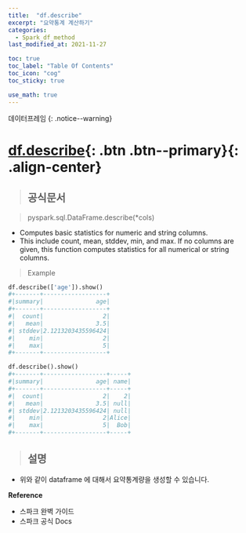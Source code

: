 ```yaml
---
title:  "df.describe"
excerpt: "요약통계 계산하기"
categories:
  - Spark_df_method
last_modified_at: 2021-11-27

toc: true
toc_label: "Table Of Contents"
toc_icon: "cog"
toc_sticky: true

use_math: true
---
```


 데이터프레임
{: .notice--warning}

# [df.describe](#link){: .btn .btn--primary}{: .align-center}

> ## 공식문서

> pyspark.sql.DataFrame.describe(\*cols)

- Computes basic statistics for numeric and string columns.
- This include count, mean, stddev, min, and max. If no columns are given, this function computes statistics for all numerical or string columns.

> Example 

```python
df.describe(['age']).show()
#+-------+------------------+
#|summary|               age|
#+-------+------------------+
#|  count|                 2|
#|   mean|               3.5|
#| stddev|2.1213203435596424|
#|    min|                 2|
#|    max|                 5|
#+-------+------------------+

df.describe().show()
#+-------+------------------+-----+
#|summary|               age| name|
#+-------+------------------+-----+
#|  count|                 2|    2|
#|   mean|               3.5| null|
#| stddev|2.1213203435596424| null|
#|    min|                 2|Alice|
#|    max|                 5|  Bob|
#+-------+------------------+-----+
```

> ## 설명

- 위와 같이 dataframe 에 대해서 요약통계량을 생성할 수 있습니다.

**Reference**

- 스파크 완벽 가이드
- 스파크 공식 Docs

